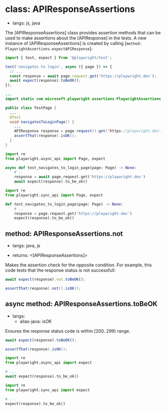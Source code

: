 # class: APIResponseAssertions
* langs: js, java

The [APIResponseAssertions] class provides assertion methods that can be used to make assertions about the [APIResponse] in the tests. A new instance of [APIResponseAssertions] is created by calling [`method: PlaywrightAssertions.expectAPIResponse`]:

```js
import { test, expect } from '@playwright/test';

test('navigates to login', async ({ page }) => {
  // ...
  const response = await page.request.get('https://playwright.dev');
  await expect(response).toBeOK();
});
```

```java
...
import static com.microsoft.playwright.assertions.PlaywrightAssertions.assertThat;

public class TestPage {
  ...
  @Test
  void navigatesToLoginPage() {
    ...
    APIResponse response = page.request().get('https://playwright.dev');
    assertThat(response).isOK();
  }
}
```

```python async
import re
from playwright.async_api import Page, expect

async def test_navigates_to_login_page(page: Page) -> None:
    # ..
    response = await page.request.get('https://playwright.dev')
    await expect(response).to_be_ok()
```

```python sync
import re
from playwright.sync_api import Page, expect

def test_navigates_to_login_page(page: Page) -> None:
    # ..
    response = page.request.get('https://playwright.dev')
    expect(response).to_be_ok()
```


## method: APIResponseAssertions.not
* langs: java, js
- returns: <[APIResponseAssertions]>

Makes the assertion check for the opposite condition. For example, this code tests that the response status is not successfull:

```js
await expect(response).not.toBeOK();
```

```java
assertThat(response).not().isOK();
```

## async method: APIResponseAssertions.toBeOK
* langs:
  - alias-java: isOK

Ensures the response status code is within [200..299) range.

```js
await expect(response).toBeOK();
```

```java
assertThat(response).isOK();
```

```python async
import re
from playwright.async_api import expect

# ...
await expect(response).to_be_ok()
```

```python sync
import re
from playwright.sync_api import expect

# ...
expect(response).to_be_ok()
```
